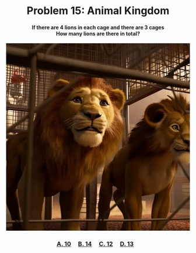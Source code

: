 <h1 align="center">
Problem 15: Animal Kingdom
</h1>

<h4 align="center">
If there are 4 lions in each cage and there are 3 cages<br/>How many lions are there in total?
</h4>

<p align="center">
<img src="image.png" height="512"/>
</p>

<h3 align="center"><span><a href="https://raw.githubusercontent.com/rain1024/math/main/assets/lose0.png">A. 10</a></span>&nbsp;&nbsp;&nbsp;&nbsp;
<span><a href="https://raw.githubusercontent.com/rain1024/math/main/assets/lose0.png">B. 14</a></span>&nbsp;&nbsp;&nbsp;&nbsp;
<span><a href="https://raw.githubusercontent.com/rain1024/math/main/assets/win0.png">C. 12</a></span>&nbsp;&nbsp;&nbsp;&nbsp;
<span><a href="https://raw.githubusercontent.com/rain1024/math/main/assets/lose0.png">D. 13</a></span>&nbsp;&nbsp;&nbsp;&nbsp;
</h3>
